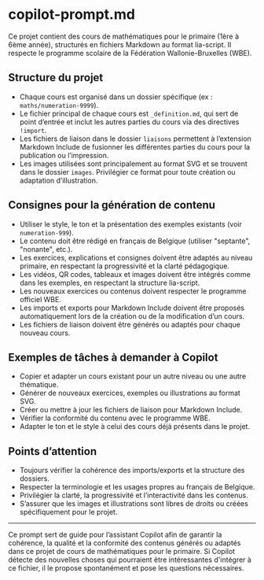 # copilot-prompt.md

Ce projet contient des cours de mathématiques pour le primaire (1ère à 6ème année), structurés en fichiers Markdown au format lia-script. Il respecte le programme scolaire de la Fédération Wallonie-Bruxelles (WBE).

## Structure du projet
- Chaque cours est organisé dans un dossier spécifique (ex : `maths/numeration-9999`).
- Le fichier principal de chaque cours est `_definition.md`, qui sert de point d’entrée et inclut les autres parties du cours via des directives `!import`.
- Les fichiers de liaison dans le dossier `liaisons` permettent à l’extension Markdown Include de fusionner les différentes parties du cours pour la publication ou l’impression.
- Les images utilisées sont principalement au format SVG et se trouvent dans le dossier `images`. Privilégier ce format pour toute création ou adaptation d’illustration.

## Consignes pour la génération de contenu
- Utiliser le style, le ton et la présentation des exemples existants (voir `numeration-999`).
- Le contenu doit être rédigé en français de Belgique (utiliser "septante", "nonante", etc.).
- Les exercices, explications et consignes doivent être adaptés au niveau primaire, en respectant la progressivité et la clarté pédagogique.
- Les vidéos, QR codes, tableaux et images doivent être intégrés comme dans les exemples, en respectant la structure lia-script.
- Les nouveaux exercices ou contenus doivent respecter le programme officiel WBE.
- Les imports et exports pour Markdown Include doivent être proposés automatiquement lors de la création ou de la modification d’un cours.
- Les fichiers de liaison doivent être générés ou adaptés pour chaque nouveau cours.

## Exemples de tâches à demander à Copilot
- Copier et adapter un cours existant pour un autre niveau ou une autre thématique.
- Générer de nouveaux exercices, exemples ou illustrations au format SVG.
- Créer ou mettre à jour les fichiers de liaison pour Markdown Include.
- Vérifier la conformité du contenu avec le programme WBE.
- Adapter le ton et le style à celui des cours déjà présents dans le projet.

## Points d’attention
- Toujours vérifier la cohérence des imports/exports et la structure des dossiers.
- Respecter la terminologie et les usages propres au français de Belgique.
- Privilégier la clarté, la progressivité et l’interactivité dans les contenus.
- S’assurer que les images et illustrations sont libres de droits ou créées spécifiquement pour le projet.

---
Ce prompt sert de guide pour l’assistant Copilot afin de garantir la cohérence, la qualité et la conformité des contenus générés ou adaptés dans ce projet de cours de mathématiques pour le primaire.
Si Copilot détecte des nouvelles choses qui pourraient être intéressantes d'intégrer à ce fichier, il le propose spontanément et pose les questions nécessaires.

